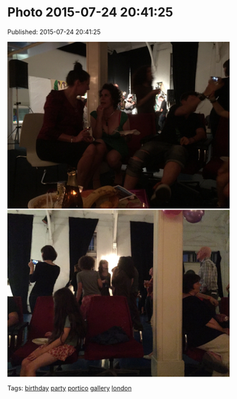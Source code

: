 
# Photo 2015-07-24 20:41:25

Published: 2015-07-24 20:41:25

![](124945088672-0.jpg)
![](124945088672-1.jpg)

Tags: [birthday](tag-birthday.md) [party](tag-party.md) [portico](tag-portico.md) [gallery](tag-gallery.md) [london](tag-london.md)
